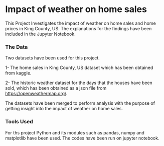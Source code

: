 # Impact of weather on home sales

This Project Investigates the impact of weather on home sales and home prices in King County, US. The explanations for the findings have been included in the Jupyter Notebook.

### The Data

Two datasets have been used for this project.

1- The home sales in King County, US dataset which has been obtained from kaggle.


2- The historic weather dataset for the days that the houses have been sold, which has been obtained as a json file from https://openweathermap.org/.

The datasets have been merged to perform analysis with the purpose of getting insight into the impact of weather on home sales.


### Tools Used

For ths project Python and its modules such as pandas, numpy and matplotlib have been used. The codes have been run on jupyter notebook.